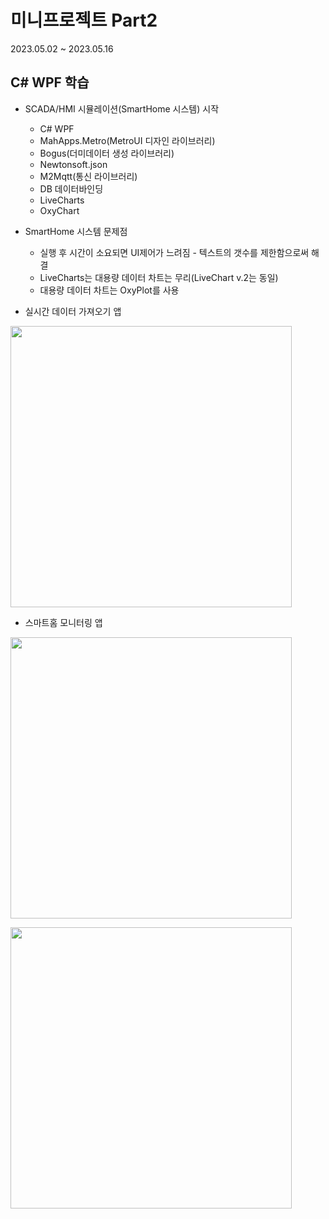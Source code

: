 # 미니프로젝트 Part2
2023.05.02 ~ 2023.05.16

## C# WPF 학습
- SCADA/HMI 시뮬레이션(SmartHome 시스템) 시작
	- C# WPF
	- MahApps.Metro(MetroUI 디자인 라이브러리)
	- Bogus(더미데이터 생성 라이브러리)
	- Newtonsoft.json
	- M2Mqtt(통신 라이브러리)
	- DB 데이터바인딩
	- LiveCharts
	- OxyChart
	
- SmartHome 시스템 문제점
	- 실행 후 시간이 소요되면 UI제어가 느려짐 - 텍스트의 갯수를 제한함으로써 해결
	- LiveCharts는 대용량 데이터 차트는 무리(LiveChart v.2는 동일)
	- 대용량 데이터 차트는 OxyPlot를 사용
	
- 실시간 데이터 가져오기 앱

<img src="https://raw.githubusercontent.com/Park-JuHyeon/MiniProjects/main/images/
smarthome_publisher.gif" width = "450" />

- 스마트홈 모니터링 앱

<img src="https://raw.githubusercontent.com/Park-JuHyeon/MiniProjects/main/images/
smarthome_monitor1.gif" width = "450" />

<img src="https://raw.githubusercontent.com/Park-JuHyeon/MiniProjects/main/images/
smarthome_monitor2.png" width = "450" />






